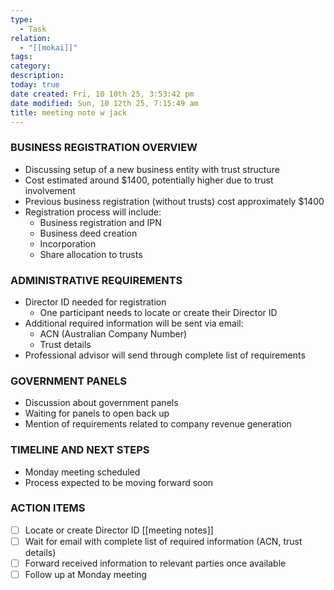 ```yaml
---
type:
  - Task
relation:
  - "[[mokai]]"
tags:
category:
description:
today: true
date created: Fri, 10 10th 25, 3:53:42 pm
date modified: Sun, 10 12th 25, 7:15:49 am
title: meeting note w jack
---
```

### BUSINESS REGISTRATION OVERVIEW

- Discussing setup of a new business entity with trust structure
- Cost estimated around $1400, potentially higher due to trust involvement
- Previous business registration (without trusts) cost approximately $1400
- Registration process will include:
    - Business registration and IPN
    - Business deed creation
    - Incorporation
    - Share allocation to trusts

### ADMINISTRATIVE REQUIREMENTS

- Director ID needed for registration
    - One participant needs to locate or create their Director ID
- Additional required information will be sent via email:
    - ACN (Australian Company Number)
    - Trust details
- Professional advisor will send through complete list of requirements

### GOVERNMENT PANELS

- Discussion about government panels
- Waiting for panels to open back up
- Mention of requirements related to company revenue generation

### TIMELINE AND NEXT STEPS

- Monday meeting scheduled
- Process expected to be moving forward soon

### ACTION ITEMS

- [ ] Locate or create Director ID [[meeting notes]]
- [ ] Wait for email with complete list of required information (ACN, trust details)
- [ ] Forward received information to relevant parties once available
- [ ] Follow up at Monday meeting
